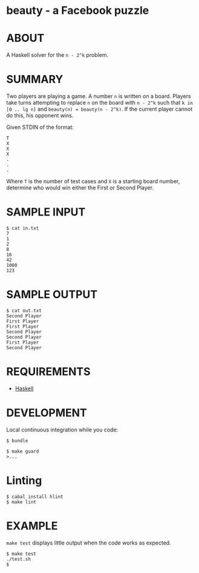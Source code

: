 # beauty - a Facebook puzzle

# ABOUT

A Haskell solver for the `n - 2^k` problem.

# SUMMARY

Two players are playing a game. A number `n` is written on a board. Players take turns attempting to replace `n` on the board with `n - 2^k` such that `k in [0 .. lg n]` and `beauty(n) = beauty(n - 2^k)`. If the current player cannot do this, his opponent wins.

Given STDIN of the format:

    T
    X
    X
    X
    .
    .
    .

Where `T` is the number of test cases and `X` is a starting board number, determine who would win either the First or Second Player.

# SAMPLE INPUT

    $ cat in.txt 
    7
    1
    2
    8
    16
    42
    1000
    123

# SAMPLE OUTPUT

    $ cat out.txt 
    Second Player
    First Player
    First Player
    Second Player
    Second Player
    First Player
    Second Player

# REQUIREMENTS

* [Haskell](http://www.haskell.org/)

# DEVELOPMENT

Local continuous integration while you code:

    $ bundle

    $ make guard
    >...

# Linting

    $ cabal install hlint
    $ make lint

# EXAMPLE

`make test` displays little output when the code works as expected.

    $ make test
    ./test.sh
    $
